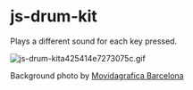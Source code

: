 # js-drum-kit

Plays a different sound for each key pressed.

![js-drum-kita425414e7273075c.gif](https://s3.gifyu.com/images/js-drum-kita425414e7273075c.gif)

Background photo by [Movidagrafica Barcelona](https://www.pexels.com/@apasaric)

